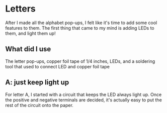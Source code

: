 # Letters
After I made all the alphabet pop-ups, I felt like it's time to add some cool features to them. The first thing that came to my mind is adding LEDs to them, and light them up!
## What did I use
The letter pop-ups, copper foil tape of 1/4 inches, LEDs, and a soldering tool that used to connect LED and copper foil tape

## A: just keep light up
For letter A, I started with a circuit that keeps the LED always light up. Once the positive and negative terminals are decided, it's actually easy to put the rest of the circuit onto the paper.

